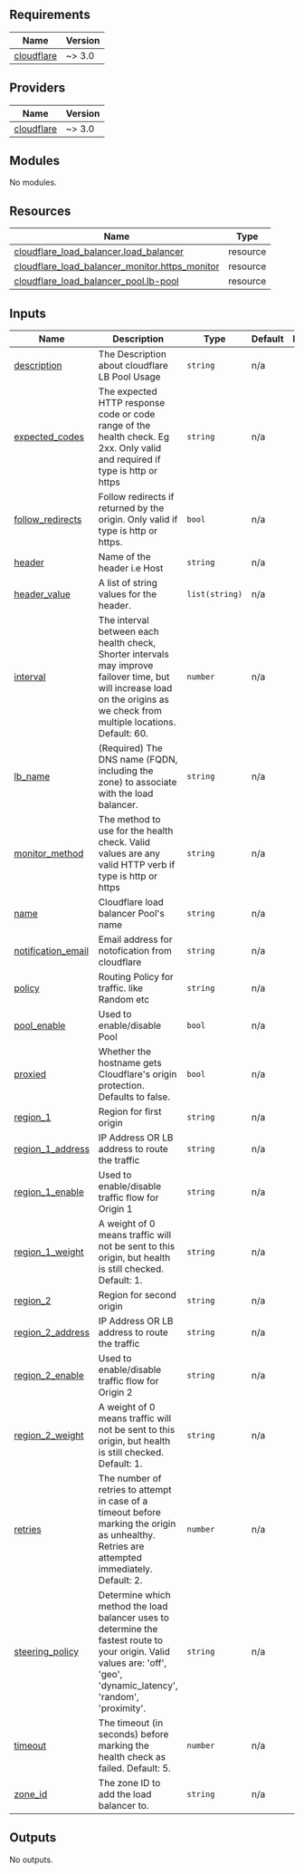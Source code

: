 <!-- BEGIN_TF_DOCS -->
## Requirements

| Name | Version |
|------|---------|
| <a name="requirement_cloudflare"></a> [cloudflare](#requirement\_cloudflare) | ~> 3.0 |

## Providers

| Name | Version |
|------|---------|
| <a name="provider_cloudflare"></a> [cloudflare](#provider\_cloudflare) | ~> 3.0 |

## Modules

No modules.

## Resources

| Name | Type |
|------|------|
| [cloudflare_load_balancer.load_balancer](https://registry.terraform.io/providers/cloudflare/cloudflare/latest/docs/resources/load_balancer) | resource |
| [cloudflare_load_balancer_monitor.https_monitor](https://registry.terraform.io/providers/cloudflare/cloudflare/latest/docs/resources/load_balancer_monitor) | resource |
| [cloudflare_load_balancer_pool.lb-pool](https://registry.terraform.io/providers/cloudflare/cloudflare/latest/docs/resources/load_balancer_pool) | resource |

## Inputs

| Name | Description | Type | Default | Required |
|------|-------------|------|---------|:--------:|
| <a name="input_description"></a> [description](#input\_description) | The Description about cloudflare LB Pool Usage | `string` | n/a | yes |
| <a name="input_expected_codes"></a> [expected\_codes](#input\_expected\_codes) | The expected HTTP response code or code range of the health check. Eg 2xx. Only valid and required if type is http or https | `string` | n/a | yes |
| <a name="input_follow_redirects"></a> [follow\_redirects](#input\_follow\_redirects) | Follow redirects if returned by the origin. Only valid if type is http or https. | `bool` | n/a | yes |
| <a name="input_header"></a> [header](#input\_header) | Name of the header i.e Host | `string` | n/a | yes |
| <a name="input_header_value"></a> [header\_value](#input\_header\_value) | A list of string values for the header. | `list(string)` | n/a | yes |
| <a name="input_interval"></a> [interval](#input\_interval) | The interval between each health check, Shorter intervals may improve failover time, but will increase load on the origins as we check from multiple locations. Default: 60. | `number` | n/a | yes |
| <a name="input_lb_name"></a> [lb\_name](#input\_lb\_name) | (Required) The DNS name (FQDN, including the zone) to associate with the load balancer. | `string` | n/a | yes |
| <a name="input_monitor_method"></a> [monitor\_method](#input\_monitor\_method) | The method to use for the health check. Valid values are any valid HTTP verb if type is http or https | `string` | n/a | yes |
| <a name="input_name"></a> [name](#input\_name) | Cloudflare load balancer Pool's name | `string` | n/a | yes |
| <a name="input_notification_email"></a> [notification\_email](#input\_notification\_email) | Email address for notofication from cloudflare | `string` | n/a | yes |
| <a name="input_policy"></a> [policy](#input\_policy) | Routing Policy for traffic. like Random etc | `string` | n/a | yes |
| <a name="input_pool_enable"></a> [pool\_enable](#input\_pool\_enable) | Used to enable/disable Pool | `bool` | n/a | yes |
| <a name="input_proxied"></a> [proxied](#input\_proxied) | Whether the hostname gets Cloudflare's origin protection. Defaults to false. | `bool` | n/a | yes |
| <a name="input_region_1"></a> [region\_1](#input\_region\_1) | Region for first origin | `string` | n/a | yes |
| <a name="input_region_1_address"></a> [region\_1\_address](#input\_region\_1\_address) | IP Address OR LB address to route the traffic | `string` | n/a | yes |
| <a name="input_region_1_enable"></a> [region\_1\_enable](#input\_region\_1\_enable) | Used to enable/disable traffic flow for Origin 1 | `string` | n/a | yes |
| <a name="input_region_1_weight"></a> [region\_1\_weight](#input\_region\_1\_weight) | A weight of 0 means traffic will not be sent to this origin, but health is still checked. Default: 1. | `string` | n/a | yes |
| <a name="input_region_2"></a> [region\_2](#input\_region\_2) | Region for second origin | `string` | n/a | yes |
| <a name="input_region_2_address"></a> [region\_2\_address](#input\_region\_2\_address) | IP Address OR LB address to route the traffic | `string` | n/a | yes |
| <a name="input_region_2_enable"></a> [region\_2\_enable](#input\_region\_2\_enable) | Used to enable/disable traffic flow for Origin 2 | `string` | n/a | yes |
| <a name="input_region_2_weight"></a> [region\_2\_weight](#input\_region\_2\_weight) | A weight of 0 means traffic will not be sent to this origin, but health is still checked. Default: 1. | `string` | n/a | yes |
| <a name="input_retries"></a> [retries](#input\_retries) | The number of retries to attempt in case of a timeout before marking the origin as unhealthy. Retries are attempted immediately. Default: 2. | `number` | n/a | yes |
| <a name="input_steering_policy"></a> [steering\_policy](#input\_steering\_policy) | Determine which method the load balancer uses to determine the fastest route to your origin. Valid values are: 'off', 'geo', 'dynamic\_latency', 'random', 'proximity'. | `string` | n/a | yes |
| <a name="input_timeout"></a> [timeout](#input\_timeout) | The timeout (in seconds) before marking the health check as failed. Default: 5. | `number` | n/a | yes |
| <a name="input_zone_id"></a> [zone\_id](#input\_zone\_id) | The zone ID to add the load balancer to. | `string` | n/a | yes |

## Outputs

No outputs.
<!-- END_TF_DOCS -->